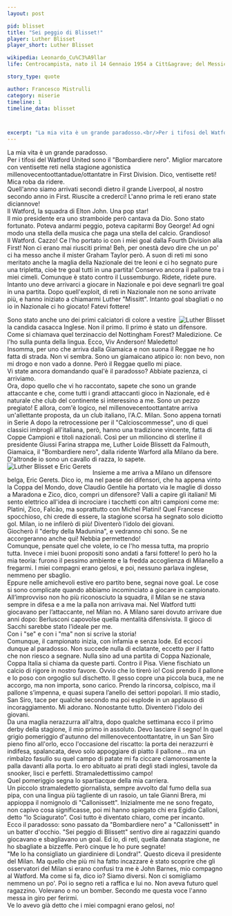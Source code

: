 ```yaml
---
layout: post

pid: blisset
title: "Sei peggio di Blisset!"
player: Luther Blisset
player_short: Luther Blisset

wikipedia: Leonardo_Cu%C3%A9llar
life: Centrocampista, nato il 14 Gennaio 1954 a Citt&agrave; del Messico

story_type: quote

author: Francesco Mistrulli
category: miserie
timeline: 1
timeline_data: blisset



excerpt: "La mia vita è un grande paradosso.<br/>Per i tifosi del Watford United sono il <i>Bombardiere nero</i>.<br/>Miglior marcatore con ventisette reti nella stagione agonistica 1982-83 in First Division.Dico, ventisette reti! Mica roba da ridere."
---
```

La mia vita è un grande paradosso.  
Per i tifosi del Watford United sono il "Bombardiere nero". Miglior marcatore con ventisette reti nella stagione agonistica millenovecentoottantadue/ottantatre in First Division. Dico, ventisette reti! Mica roba da ridere.   
Quell'anno siamo arrivati secondi dietro il grande Liverpool, al nostro secondo anno in First. Riuscite a crederci! L'anno prima le reti erano state diciannove!  
Il Watford, la squadra di Elton John. Una pop star!  
Il mio presidente era uno stramboide però cantava da Dio. Sono stato fortunato. Poteva andarmi peggio, poteva capitarmi Boy George! Ad ogni modo una stella della musica che paga una stella del calcio. Grandioso!  
Il Watford. Cazzo! Ce l'ho portato io con i miei goal dalla Fourth Division alla First! Non ci erano mai riusciti prima! Beh, per onestà devo dire che un po' ci ha messo anche il mister Graham Taylor però. A suon di reti mi sono meritato anche la maglia della Nazionale dei tre leoni e ci ho segnato pure una tripletta, cioè tre goal tutti in una partita! Conservo ancora il pallone tra i miei cimeli. Comunque è stato contro il Lussemburgo. Ridete, ridete pure.  
Intanto uno deve arrivarci a giocare in Nazionale e poi deve segnarli tre goal in una partita. Dopo quell'exploit, di reti in Nazionale non ne sono arrivate più, e hanno iniziato a chiamarmi Luther "Missitt". Intanto goal sbagliati o no io in Nazionale ci ho giocato! Fatevi fottere!

<img class="responsive-img border w50 margin-1em" src="{{site.baseurl}}/assets/pics/{{page.pid}}/blisset_watford.jpg" alt="Luther Blisset" align="right">

Sono stato anche uno dei primi calciatori di colore a vestire la candida casacca Inglese. Non il primo. Il primo è stato un difensore. Come si chiamava quel terzinaccio del Nottingham Forest? Maledizione. Ce l'ho sulla punta della lingua. Ecco, Viv Anderson! Maledetto!  
Insomma, per uno che arriva dalla Giamaica e non suona il Reggae ne ho fatta di strada. Non vi sembra. Sono un giamaicano atipico io: non bevo, non mi drogo e non vado a donne. Però il Reggae quello mi piace.  
Vi state ancora domandando qual'è il paradosso? Abbiate pazienza, ci arriviamo.  
Ora, dopo quello che vi ho raccontato, sapete che sono un grande attaccante e che, come tutti i grandi attaccanti gioco in Nazionale, ed è naturale che club del continente si interessino a me. Sono un pezzo pregiato! E allora, com'è logico, nel millenovecentoottantatre arriva un'allettante proposta, da un club italiano, l'A.C. Milan. Sono appena tornati in Serie A dopo la retrocessione per il "Calcioscommesse", uno di quei classici imbrogli all'italiana, però, hanno una tradizione vincente, fatta di Coppe Campioni e titoli nazionali. Così per un milioncino di sterline il presidente Giussi Farina strappa me, Luther Loide Blissett da Falmouth, Giamaica, il "Bombardiere nero", dalla ridente Warford alla Milano da bere. D'altronde io sono un cavallo di razza, lo sapete.
<img class="responsive-img border w50 margin-1em" src="{{site.baseurl}}/assets/pics/{{page.pid}}/blissetegerets.jpg" alt="Luther Blisset e Eric Gerets" align="left">

Insieme a me arriva a Milano un difensore belga, Eric Gerets. Dico io, ma nel paese dei difensori, che ha appena vinto la Coppa del Mondo, dove Claudio Gentile ha portato via le maglie di dosso a Maradona e Zico, dico, compri un difensore? Valli a capire gli italiani!
Mi sento elettrico all'idea di incrociare i tacchetti con altri campioni come me: Platini, Zico, Falcão, ma soprattutto con Michel Platini! Quel Francese spocchioso, chi crede di essere, la stagione scorsa ha segnato solo diciotto gol. Milan, io ne infilerò di più! Diventerò l’idolo dei giovani.  
Giocherò il "derby della Madunina", e vedranno chi sono. Se ne accorgeranno anche qui! Nebbia permettendo!  
Comunque, pensate quel che volete, io ce l'ho messa tutta, ma proprio tutta. Invece i miei buoni propositi sono andati a farsi fottere! Io però ho la mia teoria: furono il pessimo ambiente e la fredda accoglienza di Milanello a fregarmi. I miei compagni erano gelosi, e poi, nessuno parlava inglese, nemmeno per sbaglio.  
Eppure nelle amichevoli estive ero partito bene, segnai nove goal. Le cose si sono complicate quando abbiamo incominciato a giocare in campionato. All’improvviso non ho più riconosciuto la squadra, il Milan se ne stava sempre in difesa e a me la palla non arrivava mai. Nel Watford tutti giocavano per l’attaccante, nel Milan no. A Milano sarei dovuto arrivare due anni dopo: Berlusconi capovolse quella mentalità difensivista. Il gioco di Sacchi sarebbe stato l’ideale per me.  
Con i "se" e con i "ma" non si scrive la storia!  
Comunque, il campionato inizia, con infamia e senza lode. Ed eccoci dunque al paradosso.
Non succede nulla di eclatante, eccetto per il fatto che non riesco a segnare. Nulla sino ad una partita di Coppa Nazionale, Coppa Italia si chiama da queste parti. Contro il Pisa. Viene fischiato un calcio di rigore in nostro favore. Ovvio che lo tirerò io! Così prendo il pallone e lo poso con orgoglio sul dischetto. Il gesso copre una piccola buca, me ne accorgo, ma non importa, sono carico. Prendo la rincorsa, colpisco, ma il pallone s’impenna, e quasi supera l’anello dei settori popolari. Il mio stadio, San Siro, tace per qualche secondo ma poi esplode in un applauso di incoraggiamento. Mi adorano. Nonostante tutto. Diventerò l'idolo dei giovani.  
Da una maglia nerazzurra all'altra, dopo qualche settimana ecco il primo derby della stagione, il mio primo in assoluto. Devo lasciare il segno! In quel grigio pomeriggio d'autunno del millenovecentoottantatre, in un San Siro pieno fino all'orlo, ecco l'occasione del riscatto: la porta dei nerazzurri è indifesa, spalancata, devo solo appoggiare di piatto il pallone... ma un rimbalzo fasullo su quel campo di patate mi fa ciccare clamorosamente la palla davanti alla porta. Io ero abituato ai prati degli stadi inglesi, tavole da snooker, lisci e perfetti. Stramaledettissimo campo!  
Quel pomeriggio segna lo spartiacque della mia carriera.  
Un piccolo stramaledetto giornalista, sempre avvolto dal fumo della sua pipa, con una lingua più tagliente di un rasoio, un tale Gianni Brera, mi appioppa il nomignolo di "Callonissett". Inizialmente me ne sono fregato, non capivo cosa significasse, poi mi hanno spiegato chi era Egidio Calloni, detto “lo Sciagurato”. Così tutto è diventato chiaro, come per incanto.  
Ecco il paradosso: sono passato da "Bombardiere nero" a "Callonissett" in un batter d'occhio. "Sei peggio di Blissett" sentivo dire ai ragazzini quando giocavano e sbagliavano un goal. Ed io, di reti, quella dannata stagione, ne ho sbagliate a bizzeffe. Però cinque le ho pure segnate!  
"Me lo ha consigliato un giardiniere di Londra!". Questo diceva il presidente del Milan.
Ma quello che più mi ha fatto incazzare è stato scoprire che gli osservatori del Milan si erano confusi tra me è John Barnes, mio compagno al Watford. Ma come si fa, dico io? Siamo diversi. Non ci somigliamo nemmeno un po'. Poi io segno reti a raffica e lui no. Non aveva futuro quel ragazzino. Volevano o no un bomber. Secondo me questa voce l'anno messa in giro per ferirmi.  
Ve lo avevo già detto che i miei compagni erano gelosi, no!
